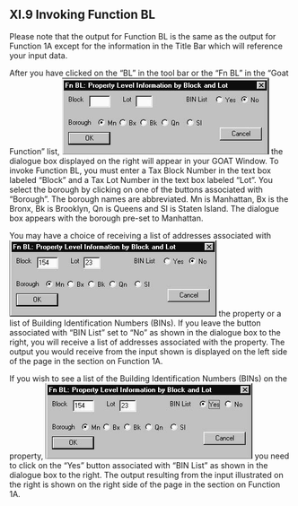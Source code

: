 <h2> XI.9 Invoking Function BL  </h2>

Please note that the output for Function BL is the same as the output for Function 1A except for the information in the Title Bar which will reference your input data.  

After you have clicked on the “BL”  in the tool bar or the “Fn BL” in the “Goat Function” list, ![GoatFunction>](/img/goat9.1.jpg "GOAT Function BL") the dialogue box displayed on the right will appear in your GOAT Window. To invoke Function BL, you must enter a Tax Block Number in the text box labeled “Block” and a Tax Lot Number in the text box labeled “Lot”. You select the borough by clicking on one of the buttons associated with “Borough”. The borough names are abbreviated. Mn is Manhattan, Bx is the Bronx, Bk is Brooklyn, Qn is Queens and SI is Staten Island. The dialogue box appears with the borough pre-set to Manhattan.  

You may have a choice of receiving a list of addresses associated with ![GoatFunction>](/img/goat9.2.jpg "GOAT Function BL") the property or a list of Building Identification Numbers (BINs). If you leave the button associated with “BIN List” set to “No” as shown in the dialogue box to the right, you will receive a list of addresses associated with the property. The output you would receive from the input shown is displayed on the left side of the page in the section on Function 1A.  

If you wish to see a list of the Building Identification Numbers (BINs) on the property, ![GoatFunction>](/img/goat9.3.jpg "GOAT Function BL") you need to click on the “Yes” button associated with “BIN List” as shown in the dialogue box to the right. The output resulting from the input illustrated on the right is shown on the right side of the page in the section on Function 1A.  
